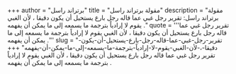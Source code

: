 +++
author = "برتراند راسل"
title = "مقولة برتراند راسل"
description = "مقولة برتراند راسل: تقرير رجل غبي عما قاله رجل بارع يستحيل أن يكون دقيقا ، لأن الغبي يقوم لا إرادياً بترجمة ما يسمعه إلى ما يمكن أن يفهمه ."
quote = '''تقرير رجل غبي عما قاله رجل بارع يستحيل أن يكون دقيقا ، لأن الغبي يقوم لا إرادياً بترجمة ما يسمعه إلى ما يمكن أن يفهمه .'''
slug = "تقرير-رجل-غبي-عما-قاله-رجل-بارع-يستحيل-أن-يكون-دقيقا-،-لأن-الغبي-يقوم-لا-إرادياً-بترجمة-ما-يسمعه-إلى-ما-يمكن-أن-يفهمه"
+++
تقرير رجل غبي عما قاله رجل بارع يستحيل أن يكون دقيقا ، لأن الغبي يقوم لا إرادياً بترجمة ما يسمعه إلى ما يمكن أن يفهمه .
